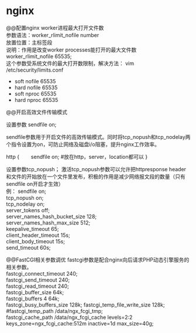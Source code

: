# nginx

@@配置nginx worker进程最大打开文件数       
参数语法：worker_rlimit_nofile number        
放置位置：主标签段              
说明：作用是改变worker processes能打开的最大文件数       
worker_rlimit_nofile 65535;     
这个参数受系统文件的最大打开数限制，解决方法： 
vim /etc/security/limits.conf   
* soft nofile 65535
* hard nofile 65535
* soft nproc 65535
* hard nproc 65535

@@开启高效文件传输模式

设置参数 sendfile on;  

sendfile参数用于开启文件的高效传输模式。同时将tcp_nopush和tcp_nodelay两个指令设置为on，可防止网络及磁盘i/o阻塞，提升nginx工作效率。

http {
　　sendfile     on;     #放在http，server，location都可以
}
        
设置参数tcp_nopush； 
激活tcp_nopush参数可以允许把httpresponse header和文件的开始放在一个文件里发布，积极的作用是减少网络报文段的数量（只有sendfile on开启才生效）      
例：
    sendfile   on;      
    tcp_nopush on;      
    tcp_nodelay on;     
    server_tokens off;  
    server_names_hash_bucket_size 128;  
    server_names_hash_max_size 512;     
    keepalive_timeout  65;      
    client_header_timeout 15s;  
    client_body_timeout 15s;    
    send_timeout 60s;   


@@FastCGI相关参数调优 
fastcgi参数是配合nginx向后请求PHP动态引擎服务的相关参数。  
fastcgi_connect_timeout 240;         
fastcgi_send_timeout 240;       
fastcgi_read_timeout 240;       
fastcgi_buffer_size 64k;        
fastcgi_buffers 4 64k;  
fastcgi_busy_buffers_size 128k; 
fastcgi_temp_file_write_size 128k;      
#fastcgi_temp_path /data/ngx_fcgi_tmp;  
fastcgi_cache_path /data/ngx_fcgi_cache levels=2:2 keys_zone=ngx_fcgi_cache:512m inactive=1d max_size=40g;      

